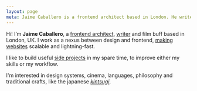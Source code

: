 ```yaml
---
layout: page
meta: Jaime Caballero is a frontend architect based in London. He writes about about Sass, web performance and more.
---
```


<p class="c-intro c-intro--color" id="skip" tabindex="-1">Hi! I’m <strong>Jaime Caballero</strong>, a <a href="/about/">frontend architect</a>, <a href="/articles/">writer</a> and film buff based in London, UK. I work as a nexus between design and frontend, <a href="/work">making websites</a> scalable and lightning-fast.</p>

<p class="c-intro c-intro--color">
I like to build useful <a href="/projects/">side projects</a> in my spare time, to improve either my skills or my workflow.
</p>

<p class="c-intro c-intro--color">
I'm interested in design systems, cinema, languages, philosophy and traditional crafts, like the japanese <a href="https://youtu.be/lT55_u8URU0"><em>kintsugi</em></a>.
</p>